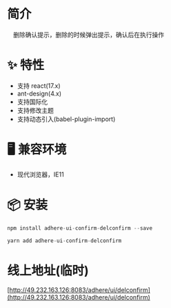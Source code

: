 # 简介
&ensp;&ensp;删除确认提示，删除的时候弹出提示，确认后在执行操作

# ✨ 特性
- 支持 react(17.x)
- ant-design(4.x)
- 支持国际化
- 支持修改主题
- 支持动态引入(babel-plugin-import)

# 🖥 兼容环境
- 现代浏览器，IE11

# 📦 安装
```javascript
npm install adhere-ui-confirm-delconfirm --save
``` 

```javascript
yarn add adhere-ui-confirm-delconfirm
```

# 线上地址(临时)
[http://49.232.163.126:8083/adhere/ui/delconfirm](http://49.232.163.126:8083/adhere/ui/delconfirm)

